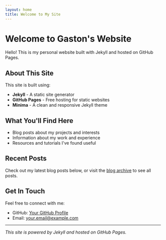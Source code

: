 ```yaml
---
layout: home
title: Welcome to My Site
---
```


# Welcome to Gaston's Website

Hello! This is my personal website built with Jekyll and hosted on GitHub Pages.

## About This Site

This site is built using:
- **Jekyll** - A static site generator
- **GitHub Pages** - Free hosting for static websites
- **Minima** - A clean and responsive Jekyll theme

## What You'll Find Here

- Blog posts about my projects and interests
- Information about my work and experience
- Resources and tutorials I've found useful

## Recent Posts

Check out my latest blog posts below, or visit the [blog archive](/blog/) to see all posts.

## Get In Touch

Feel free to connect with me:
- GitHub: [Your GitHub Profile](https://github.com/gagrehansavona)
- Email: your.email@example.com

---

*This site is powered by Jekyll and hosted on GitHub Pages.*

